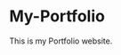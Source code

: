 # My-Portfolio
This is my Portfolio website.
           
              
            
                     
            
        
          
          
           
         
          
      
     
 
  
 
 
 
